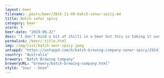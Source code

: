 ```yaml
---
layout: beer
filename: _posts/beer/2016-11-09-batch-senor-spicy.md
title: Batch señor spicy
category: beer
score: 4
beer-date: "2019-06-22"
desc: "I don’t mind a bit of chilli in a beer but this is taking it over the top. My lips are stinging. Somehow leaves the flavour of corn chips in my mouth. An interesting experience, but not one I would repeat"
permalink: /beer/:title.html
img: /img/list/batch-seor-spicy.jpeg
untappd: "https://untappd.com/b/batch-brewing-company-senor-spicy/2914345"
country: "Australia"
brewery: "Batch Brewing Company"
breweryURL: "brewery/batch-brewing-company.html"
style: "Sour - Gose"
---
```

